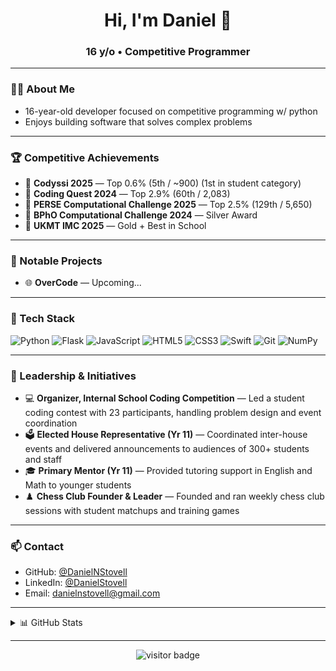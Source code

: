 <h1 align="center">Hi, I'm Daniel 🧠</h1>
<h3 align="center">16 y/o • Competitive Programmer</h3>

---

### 👨‍💻 About Me

- 16-year-old developer focused on competitive programming w/ python
- Enjoys building software that solves complex problems

---

### 🏆 Competitive Achievements

- 🥇 **Codyssi 2025** — Top 0.6% (5th / ~900) (1st in student category)
- 🥇 **Coding Quest 2024** — Top 2.9% (60th / 2,083)
- 🧠 **PERSE Computational Challenge 2025** — Top 2.5% (129th / 5,650)  
- 🧪 **BPhO Computational Challenge 2024** — Silver Award  
- 📐 **UKMT IMC 2025** — Gold + Best in School  

---

### 🚀 Notable Projects

- 🌐 **OverCode** — Upcoming...

---

### 🧰 Tech Stack

<p align="left">
  <img src="https://img.shields.io/badge/Python-3776AB?style=for-the-badge&logo=python&logoColor=white" alt="Python"/>
  <img src="https://img.shields.io/badge/Flask-000000?style=for-the-badge&logo=flask&logoColor=white" alt="Flask"/>
  <img src="https://img.shields.io/badge/JavaScript-F7DF1E?style=for-the-badge&logo=javascript&logoColor=black" alt="JavaScript"/>
  <img src="https://img.shields.io/badge/HTML5-E34F26?style=for-the-badge&logo=html5&logoColor=white" alt="HTML5"/>
  <img src="https://img.shields.io/badge/CSS3-1572B6?style=for-the-badge&logo=css3&logoColor=white" alt="CSS3"/>
  <img src="https://img.shields.io/badge/Swift-FA7343?style=for-the-badge&logo=swift&logoColor=white" alt="Swift"/>
  <img src="https://img.shields.io/badge/Git-F05032?style=for-the-badge&logo=git&logoColor=white" alt="Git"/>
  <img src="https://img.shields.io/badge/NumPy-013243?style=for-the-badge&logo=numpy&logoColor=white" alt="NumPy"/>
</p>

---

### 🧭 Leadership & Initiatives

- 💻 **Organizer, Internal School Coding Competition** — Led a student coding contest with 23 participants, handling problem design and event coordination
- 🗳️ **Elected House Representative (Yr 11)** — Coordinated inter-house events and delivered announcements to audiences of 300+ students and staff
- 🎓 **Primary Mentor (Yr 11)** — Provided tutoring support in English and Math to younger students
- ♟️ **Chess Club Founder & Leader** — Founded and ran weekly chess club sessions with student matchups and training games

---
### 📫 Contact

- GitHub: [@DanielNStovell](https://github.com/DanielNStovell)  
- LinkedIn: [@DanielStovell](https://linkedin.com/in/daniel-stovell-76b6a2295)  
- Email: danielnstovell@gmail.com

---

<details>
  <summary>📊 GitHub Stats</summary>

  <p align="center">
    <img src="https://github-readme-stats.vercel.app/api?username=DanielNStovell&show_icons=true&theme=radical" width="500" />
    <br/>
    <img src="https://github-readme-stats.vercel.app/api/top-langs/?username=DanielNStovell&layout=compact&theme=radical" width="350" />
  </p>
</details>

---

<p align="center">
  <img src="https://visitor-badge.laobi.icu/badge?page_id=DanielNStovell.DanielNStovell" alt="visitor badge"/>
</p>
